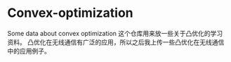 # Convex-optimization
Some data about convex optimization
这个仓库用来放一些关于凸优化的学习资料。
凸优化在无线通信有广泛的应用，所以之后我上传一些凸优化在无线通信中的应用例子。
